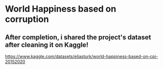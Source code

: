 # World Happiness based on corruption
## After completion, i shared the project's dataset after cleaning it on Kaggle!
https://www.kaggle.com/datasets/eliasturk/world-happiness-based-on-cpi-20152020
